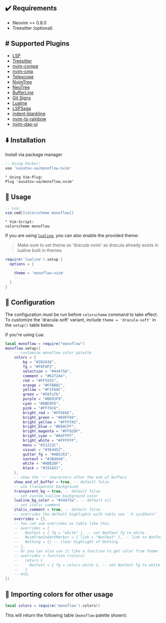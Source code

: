 ## ✔️ Requirements

- Neovim >= 0.8.0
- Treesitter (optional)

## #️ Supported Plugins

- [LSP](https://github.com/neovim/nvim-lspconfig)
- [Treesitter](https://github.com/nvim-treesitter/nvim-treesitter)
- [nvim-compe](https://github.com/hrsh7th/nvim-compe)
- [nvim-cmp](https://github.com/hrsh7th/nvim-cmp)
- [Telescope](https://github.com/nvim-telescope/telescope.nvim)
- [NvimTree](https://github.com/kyazdani42/nvim-tree.lua)
- [NeoTree](https://github.com/nvim-neo-tree/neo-tree.nvim)
- [BufferLine](https://github.com/akinsho/nvim-bufferline.lua)
- [Git Signs](https://github.com/lewis6991/gitsigns.nvim)
- [Lualine](https://github.com/hoob3rt/lualine.nvim)
- [LSPSaga](https://github.com/glepnir/lspsaga.nvim)
- [indent-blankline](https://github.com/lukas-reineke/indent-blankline.nvim)
- [nvim-ts-rainbow](https://github.com/p00f/nvim-ts-rainbow)
- [nvim-dap-ui](https://github.com/rcarriga/nvim-dap-ui)

## ⬇️ Installation

Install via package manager

```lua
-- Using Packer:
use 'ousatov-ua/monoflow.nvim'
```

```vim
" Using Vim-Plug:
Plug 'ousatov-ua/monoflow.nvim'
```

## 🚀 Usage

```lua
-- Lua:
vim.cmd[[colorscheme monoflow]]
```

```vim
" Vim-Script:
colorscheme monoflow
```

If you are using [`lualine`](https://github.com/hoob3rt/lualine.nvim), you can also enable the provided theme:

> Make sure to set theme as 'dracula-nvim' as dracula already exists in lualine built in themes

```lua
require('lualine').setup {
  options = {
    -- ...
    theme = 'monoflow-nvim'
    -- ...
  }
}
```

## 🔧 Configuration

The configuration must be run before `colorscheme` command to take effect.
To customize the 'dracula-soft' variant, include `theme = 'dracula-soft'` in the `setup()` table below.

If you're using Lua:

```lua
local monoflow = require("monoflow")
monoflow.setup({
    -- customize monoflow color palette
    colors = {
        bg = "#282A36",
        fg = "#F8F8F2",
        selection = "#44475A",
        comment = "#6272A4",
        red = "#FF5555",
        orange = "#FFB86C",
        yellow = "#F1FA8C",
        green = "#50fa7b",
        purple = "#BD93F9",
        cyan = "#8BE9FD",
        pink = "#FF79C6",
        bright_red = "#FF6E6E",
        bright_green = "#69FF94",
        bright_yellow = "#FFFFA5",
        bright_blue = "#D6ACFF",
        bright_magenta = "#FF92DF",
        bright_cyan = "#A4FFFF",
        bright_white = "#FFFFFF",
        menu = "#21222C",
        visual = "#3E4452",
        gutter_fg = "#4B5263",
        nontext = "#3B4048",
        white = "#ABB2BF",
        black = "#191A21",
    },
    -- show the '~' characters after the end of buffers
    show_end_of_buffer = true, -- default false
    -- use transparent background
    transparent_bg = true, -- default false
    -- set custom lualine background color
    lualine_bg_color = "#44475a", -- default nil
    -- set italic comment
    italic_comment = true, -- default false
    -- overrides the default highlights with table see `:h synIDattr`
    overrides = {},
    -- You can use overrides as table like this
    -- overrides = {
    --   NonText = { fg = "white" }, -- set NonText fg to white
    --   NvimTreeIndentMarker = { link = "NonText" }, -- link to NonText highlight
    --   Nothing = {} -- clear highlight of Nothing
    -- },
    -- Or you can also use it like a function to get color from theme
    -- overrides = function (colors)
    --   return {
    --     NonText = { fg = colors.white }, -- set NonText fg to white of theme
    --   }
    -- end,
})
```

## 🎨 Importing colors for other usage

```lua
local colors = require('monoflow').colors()
```

This will return the following table (`monoflow` palette shown):
